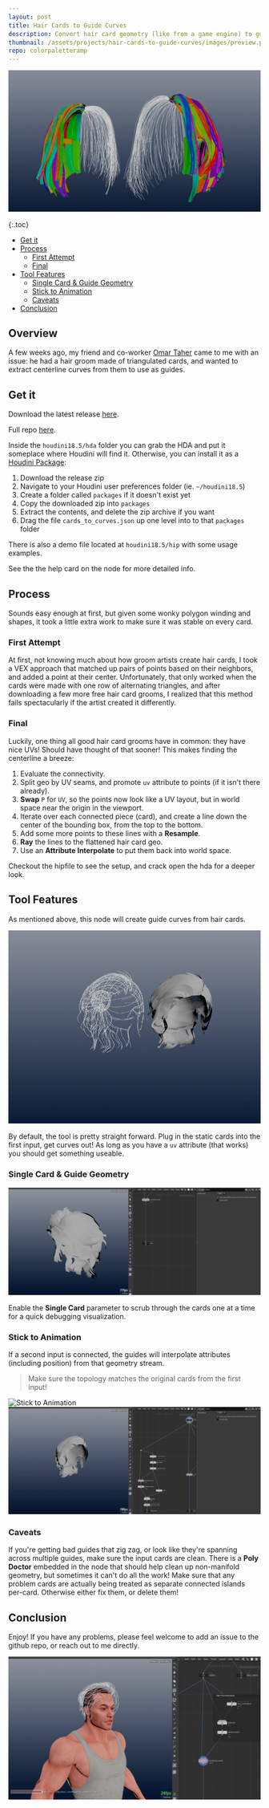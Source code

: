 ```yaml
---
layout: post
title: Hair Cards to Guide Curves
description: Convert hair card geometry (like from a game engine) to guide curves
thumbnail: /assets/projects/hair-cards-to-guide-curves/images/preview.png
repo: colorpaletteramp
---
```

![Cover photo](/assets/projects/hair-cards-to-guide-curves/images/preview.png)

{:.toc}
- [Get it](#get-it)
- [Process](#process)
  - [First Attempt](#first-attempt)
  - [Final](#final)
- [Tool Features](#tool-features)
  - [Single Card & Guide Geometry](#single-card--guide-geometry)
  - [Stick to Animation](#stick-to-animation)
  - [Caveats](#caveats)
- [Conclusion](#conclusion)

## Overview

A few weeks ago, my friend and co-worker [Omar
Taher](https://www.artstation.com/omartaher) came to me with an issue: he had a
hair groom made of triangulated cards, and wanted to extract centerline curves
from them to use as guides.

## Get it
Download the latest release [here](https://github.com/jamesrobinsonvfx/cards_to_curves/releases/latest/download/cards_to_curves.zip).

Full repo [here](https://github.com/jamesrobinsonvfx/cards_to_curves).

Inside the `houdini18.5/hda` folder you can grab the HDA and put it someplace
where Houdini will find it. Otherwise, you can install it as a [Houdini
Package](https://www.sidefx.com/docs/houdini/ref/plugins.html):

1. Download the release zip
2. Navigate to your Houdini user preferences folder (ie. `~/houdini18.5`)
3. Create a folder called `packages` if it doesn't exist yet
4. Copy the downloaded zip into `packages`
5. Extract the contents, and delete the zip archive if you want
6. Drag the file `cards_to_curves.json` up one level into to that `packages` folder

There is also a demo file located at `houdini18.5/hip` with some usage examples.

See the the help card on the node for more detailed info.


## Process
Sounds easy enough at first, but given some wonky polygon winding and shapes, it
took a little extra work to make sure it was stable on every card.


### First Attempt

At first, not knowing much about how groom artists create hair cards, I took a
VEX approach that matched up pairs of points based on their neighbors, and added
a point at their center.
Unfortunately, that only worked when the cards were made with one row of
alternating triangles, and after downloading a few more free hair card grooms, I
realized that this method fails spectacularly if the artist created it
differently.

### Final

Luckily, one thing all good hair card grooms have in common: they have nice UVs!
Should have thought of that sooner! This makes finding the centerline a breeze:
1. Evaluate the connectivity.
2. Split geo by UV seams, and promote `uv` attribute to points (if it isn't
   there already).
3. **Swap** `P` for `UV`, so the points now look like a UV layout, but in world
   space near the origin in the viewport.
4. Iterate over each connected piece (card), and create a line down the center
   of the bounding box, from the top to the bottom.
5. Add some more points to these lines with a **Resample**.
6. **Ray** the lines to the flattened hair card geo.
7. Use an **Attribute Interpolate** to put them back into world space.

Checkout the hipfile to see the setup, and crack open the hda for a deeper look.

## Tool Features

As mentioned above, this node will create guide curves from hair cards.


![Cycle Grooms](/assets/projects/hair-cards-to-guide-curves/images/cycle-grooms.gif)

By default, the tool is pretty straight forward. Plug in the static cards into
the first input, get curves out! As long as you have a `uv` attribute (that
works) you should get something useable.


### Single Card & Guide Geometry
![Single Card](/assets/projects/hair-cards-to-guide-curves/images/single-card.gif)

Enable the **Single Card** parameter to scrub through the cards one at a time
for a quick debugging visualization.

### Stick to Animation
If a second input is connected, the guides will interpolate attributes
(including position) from that geometry stream.

> Make sure the topology matches the original cards from the first input!

![Stick to Animation](/assets/projects/hair-cards-to-guide-curves/images/stick-to-anim.gif)
![Exploded Vis](/assets/projects/hair-cards-to-guide-curves/images/exploded-view.gif)


### Caveats
If you're getting bad guides that zig zag, or look like they're spanning across
multiple guides, make sure the input cards are clean. There is a **Poly Doctor**
embedded in the node that should help clean up non-manifold geometry, but
sometimes it can't do all the work! Make sure that any problem cards are
actually being treated as separate connected islands per-card. Otherwise either
fix them, or delete them!

## Conclusion
Enjoy! If you have any problems, please feel welcome to add an issue to the
github repo, or reach out to me directly.


![Hairstyles](/assets/projects/hair-cards-to-guide-curves/images/change-hair.gif)